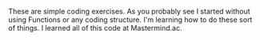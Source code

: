 These are simple coding exercises. As you probably see I started without using Functions or any coding structure. I'm learning how to do these sort of things.
I learned all of this code at Mastermind.ac. 
